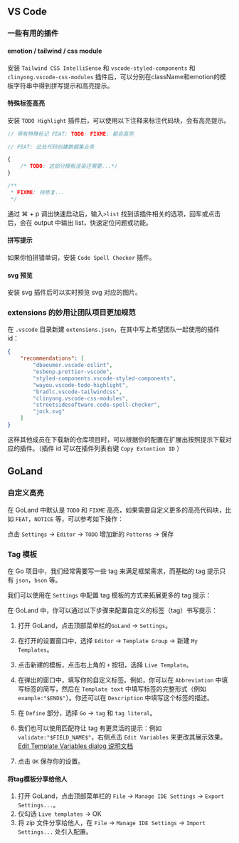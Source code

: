## VS Code 

### 一些有用的插件

#### emotion / tailwind / css module

安装 `Tailwind CSS IntelliSense` 和 `vscode-styled-components`  和 `clinyong.vscode-css-modules` 插件后，可以分别在className和emotion的模板字符串中得到拼写提示和高亮提示。

#### 特殊标签高亮

安装 `TODO Highlight` 插件后，可以使用以下注释来标注代码块，会有高亮提示。

```jsx
// 带有特殊标记 FEAT: TODO: FIXME: 都会高亮

// FEAT: 此处代码创建数据集业务

{
    /* TODO: 这部分模板渲染还需要...*/
}

/**
 * FIXME: 待修复...
 */
```

通过 ⌘ + p 调出快速启动后，输入`>list` 找到该插件相关的选项，回车或点击后，会在 output 中输出 list，快速定位问题或功能。

#### 拼写提示

如果你怕拼错单词，安装 `Code Spell Checker` 插件。

#### svg 预览

安装 svg 插件后可以实时预览 svg 对应的图片。

### extensions 的妙用让团队项目更加规范

在 `.vscode` 目录新建 `extensions.json`，在其中写上希望团队一起使用的插件 id：

```json
{
    "recommendations": [
        "dbaeumer.vscode-eslint",
        "esbenp.prettier-vscode",
        "styled-components.vscode-styled-components",
        "wayou.vscode-todo-highlight",
        "bradlc.vscode-tailwindcss",
        "clinyong.vscode-css-modules",
        "streetsidesoftware.code-spell-checker",
        "jock.svg"
    ]
}
```

这样其他成员在下载新的仓库项目时，可以根据你的配置在扩展出按照提示下载对应的插件。（插件 id 可以在插件列表右键 `Copy Extention ID` ）



## GoLand

### 自定义高亮

在 GoLand 中默认是 `TODO` 和 `FIXME` 高亮，如果需要自定义更多的高亮代码块，比如 `FEAT`，`NOTICE` 等，可以参考如下操作：

点击 `Settings` -> `Editor` -> `TODO` 增加新的 `Patterns` -> 保存

### Tag 模板

在 Go 项目中，我们经常需要写一些 tag 来满足框架需求，而基础的 tag 提示只有 `json`，`bson` 等。

我们可以使用在 `Settings` 中配置 tag 模板的方式来拓展更多的 tag 提示：

在 GoLand 中，你可以通过以下步骤来配置自定义的标签（tag）书写提示：

1. 打开 GoLand，点击顶部菜单栏的`GoLand` ->  `Settings`。

2. 在打开的设置窗口中，选择 `Editor` -> `Template Group` -> 新建 `My Templates`。

3. 点击新建的模板，点击右上角的 `+` 按钮，选择 `Live Template`。

4. 在弹出的窗口中，填写你的自定义标签。例如，你可以在 `Abbreviation` 中填写标签的简写，然后在 `Template text` 中填写标签的完整形式（例如 `example:"$END$"`）。你还可以在 `Description` 中填写这个标签的描述。

5. 在 `Define` 部分，选择 `Go` -> `tag` 和 `tag literal`。

6. 我们也可以使用匹配符让 tag 有更灵活的提示：例如 `validate:"$FIELD_NAME$"`，右侧点击 `Edit Variables` 来更改其展示效果。[Edit Template Variables dialog 说明文档](https://www.jetbrains.com/help/go/2023.2/edit-template-variables-dialog.html#controls)

7. 点击 `OK` 保存你的设置。

#### 将tag模板分享给他人

1. 打开 GoLand，点击顶部菜单栏的 `File` -> `Manage IDE Settings` -> `Export Settings...`。‎
2. 仅勾选 `Live templates` -> OK
3. 将 zip 文件分享给他人，在 `File` -> `Manage IDE Settings` -> `Import Settings...` 处引入配置。